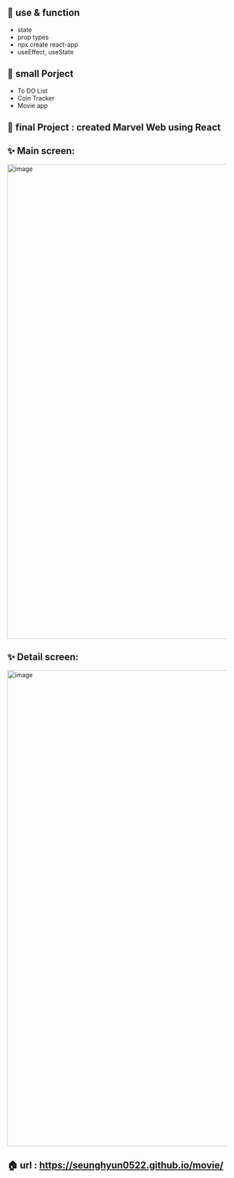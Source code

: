 

##  🌠 use & function
- state
- prop types
- npx create react-app
- useEffect, useState

## 🌠 small Porject
- To DO List 
- Coin Tracker
- Movie app

## 🌠 final Project :  created Marvel Web using React

## ✨ Main screen:
<img width="1089" alt="image" src="https://github.com/seunghyun0522/movie/assets/75532258/08b602da-abf9-4083-b953-f45a1383b4c8">

## ✨ Detail screen:
<img width="1092" alt="image" src="https://github.com/seunghyun0522/movie/assets/75532258/f5ee9297-feb4-451f-8f5d-be7288477723">

## 🏠 url : https://seunghyun0522.github.io/movie/
